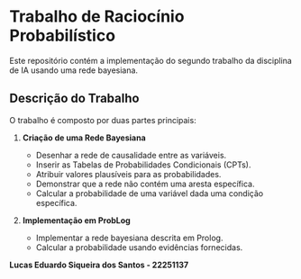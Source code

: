 # Trabalho de Raciocínio Probabilístico

Este repositório contém a implementação do segundo trabalho da disciplina de IA usando uma rede bayesiana.

## Descrição do Trabalho

O trabalho é composto por duas partes principais:

1. **Criação de uma Rede Bayesiana**
    - Desenhar a rede de causalidade entre as variáveis.
    - Inserir as Tabelas de Probabilidades Condicionais (CPTs).
    - Atribuir valores plausíveis para as probabilidades.
    - Demonstrar que a rede não contém uma aresta específica.
    - Calcular a probabilidade de uma variável dada uma condição específica.

2. **Implementação em ProbLog**
    - Implementar a rede bayesiana descrita em Prolog.
    - Calcular a probabilidade usando evidências fornecidas.

**Lucas Eduardo Siqueira dos Santos - 22251137**
